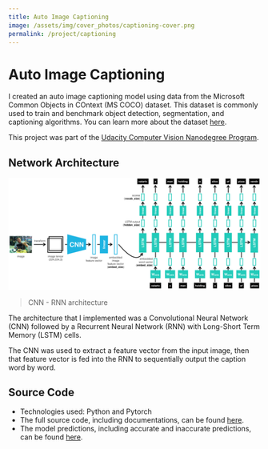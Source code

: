 ```yaml
---
title: Auto Image Captioning
image: /assets/img/cover_photos/captioning-cover.png
permalink: /project/captioning
---
```


# Auto Image Captioning
I created an auto image captioning model using data from the Microsoft Common Objects in COntext (MS COCO) dataset.
This dataset is commonly used to train and benchmark object detection, segmentation, and captioning algorithms. You can
learn more about the dataset [here](http://cocodataset.org/#home).

This project was part of the [Udacity Computer Vision Nanodegree Program](https://www.udacity.com/course/computer-vision-nanodegree--nd891).

## Network Architecture
![archi](/assets/img/cover_photos/encoder-decoder.png)
> CNN - RNN architecture

The architecture that I implemented was a Convolutional Neural Network (CNN) followed by
a Recurrent Neural Network (RNN) with Long-Short Term Memory (LSTM) cells.

The CNN was used to extract a feature vector from the input image,
then that feature vector is fed into the RNN to sequentially output
the caption word by word.

## Source Code
- Technologies used: Python and Pytorch
- The full source code, including documentations, can be found [here](https://github.com/tienpdinh/Auto-Image-Captioning).
- The model predictions, including accurate and inaccurate predictions, can be found [here](https://github.com/tienpdinh/Auto-Image-Captioning/blob/master/3_Inference.ipynb).